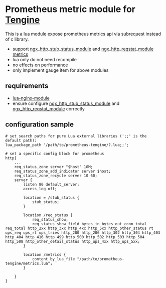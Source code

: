 # Prometheus metric module for [Tengine](http://tengine.taobao.org/)
This is a lua module expose prometheus metrics api via subrequest instead of c library.

* support [ngx_http_stub_status_module](http://nginx.org/en/docs/http/ngx_http_stub_status_module.html) and [ngx_http_reqstat_module metrics](http://tengine.taobao.org/document/http_reqstat.html)
* lua only do not need recompile
* no effects on performance
* only implement gauge item for above modules

## requirements
* [lua-nginx-module](https://github.com/openresty/lua-nginx-module)
* ensure configure [ngx_http_stub_status_module](http://nginx.org/en/docs/http/ngx_http_stub_status_module.html) and [ngx_http_reqstat_module](http://tengine.taobao.org/document/http_reqstat.html) correctly

## configuration sample
```text
# set search paths for pure Lua external libraries (';;' is the default path):
lua_package_path '/path/to/prometheus-tengine/?.lua;;';

# set a specific config block for prometheus
http{
    ...
    req_status_zone server "$host" 10M;
    req_status_zone_add_indicator server $host;
    req_status_zone_recycle server 10 60;
    server {
        listen 80 default_server;
        access_log off;

        location = /stub_status {
            stub_status;
        }

        location /req_status {
            req_status_show;
            req_status_show_field bytes_in bytes_out conn_total req_total http_2xx http_3xx http_4xx http_5xx http_other_status rt ups_req ups_rt ups_tries http_200 http_206 http_302 http_304 http_403 http_404 http_416 http_499 http_500 http_502 http_503 http_504 http_508 http_other_detail_status http_ups_4xx http_ups_5xx;
        }

        location /metrics {
            content_by_lua_file "/path/to/prometheus-tengine/metrics.lua";
        }

    }
}

```